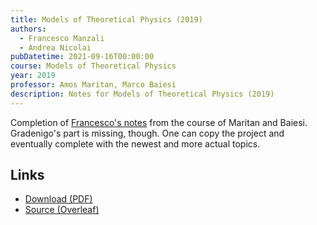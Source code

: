 ```yaml
---
title: Models of Theoretical Physics (2019)
authors:
  - Francesco Manzali
  - Andrea Nicolai
pubDatetime: 2021-09-16T00:00:00
course: Models of Theoretical Physics
year: 2019
professor: Amos Maritan, Marco Baiesi
description: Notes for Models of Theoretical Physics (2019)
---
```


Completion of [Francesco's notes](/notes/models-of-theoretical-physics-2019) from the course of Maritan and Baiesi. Gradenigo's part is missing, though. One can copy the project and eventually complete with the newest and more actual topics.

## Links

- [Download (PDF)](/public/notes/MoTP_2019_full.pdf)
- [Source (Overleaf)](https://www.overleaf.com/read/pqgcqwpxxrmz)
